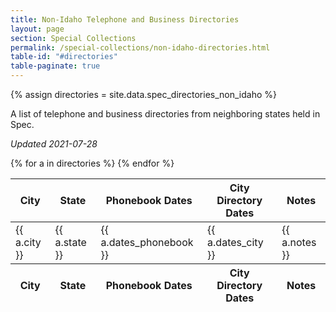 ```yaml
---
title: Non-Idaho Telephone and Business Directories
layout: page
section: Special Collections
permalink: /special-collections/non-idaho-directories.html
table-id: "#directories"
table-paginate: true
---
```

{% assign directories = site.data.spec_directories_non_idaho %}

A list of telephone and business directories from neighboring states held in Spec. 

*Updated 2021-07-28*

<table id="directories" class="table table-striped">
    <thead>
        <tr>
            <th>City</th>
            <th>State</th>
            <th>Phonebook Dates</th>
            <th>City Directory Dates</th>
            <th>Notes</th>
        </tr>
    </thead>
    <tbody>
    {% for a in directories %}
        <tr>
            <td>{{ a.city }}</td>
            <td>{{ a.state }}</td>
            <td>{{ a.dates_phonebook }}</td>
            <td>{{ a.dates_city }}</td>
            <td>{{ a.notes }}</td>
        </tr>
    {% endfor %}
    </tbody>
    <thead>
        <tr>
            <th>City</th>
            <th>State</th>
            <th>Phonebook Dates</th>
            <th>City Directory Dates</th>
            <th>Notes</th>
        </tr>
    </thead>
</table>
